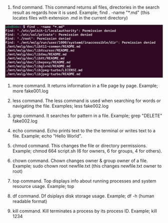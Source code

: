 1. find command. This command returns all files, directories in the search result as regards how it is used. Example; find . -name "*.md" (this locates files with extension .md in the current directory)

![find command](find-cmd.png)


1. more command. It returns information in a file page by page. Example; more fake001.log

1. less command. The less command is used when searching for words or navigating the file. Examples; less fake002.log

1. grep command. It searches for pattern in a file. Example; grep "DELETE" fake002.log

1. echo command. Echo prints text to the the terminal or writes text to a file. Example; echo "Hello World".

1. chmod command. This changes the file or directory permissions. Example; chmod 664 script.sh (6 for owners, 6 for groups, 4 for others).

2. chown command. Chown changes owner & group owner of a file. Example; sudo chown root newfile.txt (this changes newfile.txt owner to root)

3. top command. Top displays info about running processes and system resource usage. Example; top

4. df command. Df dsiplays disk storage usage. Example; df -h (human readable format)

5. kill command. Kill terminates a process by its process ID. Example; kill 1234 

